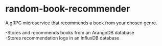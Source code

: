 # random-book-recommender
A gRPC microservice that recommends a book from your chosen genre. 

-Stores and recommends books from an ArangoDB database
<br>
-Stores recommendation logs in an InfluxDB database
